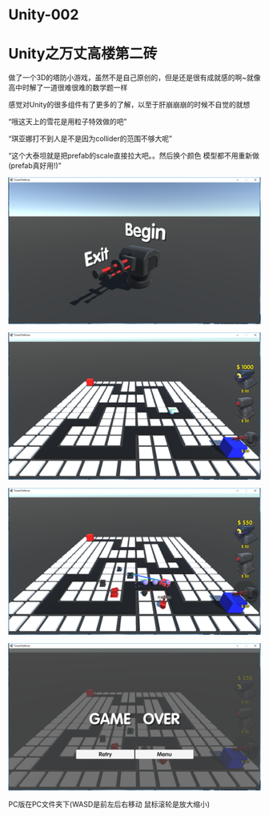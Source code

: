 # Unity-002

# Unity之万丈高楼第二砖

做了一个3D的塔防小游戏，虽然不是自己原创的，但是还是很有成就感的啊~就像高中时解了一道很难很难的数学题一样

感觉对Unity的很多组件有了更多的了解，以至于肝崩崩崩的时候不自觉的就想

“哦这天上的雪花是用粒子特效做的吧”

“琪亚娜打不到人是不是因为collider的范围不够大呢”

“这个大泰坦就是把prefab的scale直接拉大吧。。然后换个颜色 模型都不用重新做(prefab真好用!)”

![image](https://github.com/HighwayWu/Unity-002/raw/master/TowerDefense/图片1.png)

![image](https://github.com/HighwayWu/Unity-002/raw/master/TowerDefense/图片2.png)

![image](https://github.com/HighwayWu/Unity-002/raw/master/TowerDefense/图片3.png)

![image](https://github.com/HighwayWu/Unity-002/raw/master/TowerDefense/图片4.png)

PC版在PC文件夹下(WASD是前左后右移动 鼠标滚轮是放大缩小)
